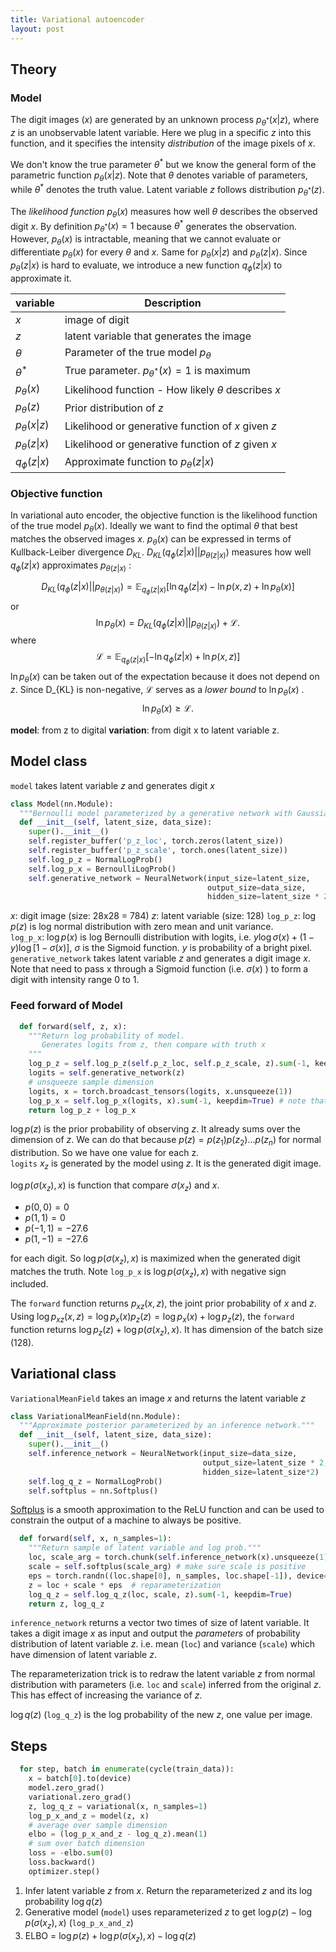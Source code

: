 ```yaml
---
title: Variational autoencoder
layout: post
---
```

## Theory
### Model
The digit images ($x$) are generated by an unknown process $p_{\theta^*}(x|z)$, where $z$ is an unobservable latent variable. Here we plug in a specific $z$ into this function, and it specifies the intensity *distribution* of the image pixels of $x$. 

We don't know the true parameter $\theta^*$ but we know the general form of the parametric function $p_{\theta}(x|z)$. Note that $\theta$ denotes variable of parameters, while $\theta^*$ denotes the truth value. Latent variable $z$ follows distribution $p_{\theta^*}(z)$. 

The *likelihood function* $p_{\theta}(x)$ measures how well $\theta$ describes the observed digit $x$.  By definition $p_{\theta^*}(x) = 1$ because $\theta^*$ generates the observation. However, $p_{\theta}(x)$ is intractable, meaning that we cannot evaluate or differentiate $p_{\theta}(x)$ for every $\theta$ and $x$.  Same for $p_{\theta}(x|z)$ and $p_{\theta}(z|x)$.  Since $p_{\theta}(z|x)$ is hard to evaluate,  we introduce a new function $q_{\phi}(z|x)$ to approximate it.  

|variable | Description   | 
|---------|--------------|
| $x$     | image of digit        | 
| $z$     | latent variable that generates the image        | 
| $\theta$     | Parameter of the true model  $p_{\theta}$       | 
|$\theta^*$  |  True parameter. $p_{\theta^*}(x)=1$ is maximum|
|$p_{\theta}(x)$  |  Likelihood function - How likely $\theta$ describes $x$|
|$p_{\theta}(z)$  |  Prior distribution of $z$|
|$p_{\theta}(x\vert z)$  |  Likelihood or generative function of $x$ given $z$|
|$p_{\theta}(z\vert x)$  |  Likelihood or generative function of $z$ given $x$|
|$q_{\phi}(z\vert x)$  |  Approximate function to $p_{\theta}(z\vert x)$ |

### Objective function
In variational auto encoder, the objective function is the likelihood function of the true model $p_{\theta}(x)$.  Ideally we want to find the optimal $\theta$ that best matches the observed images $x$.  $p_{\theta}(x)$ can be expressed in terms of Kullback-Leiber divergence $D_{KL}$.  $D_{KL}(q_{\phi}(z|x) ||  p_{\theta(z|x) })$ measures how well $q_{\phi}(z|x)$ approximates  $p_{\theta(z|x)}$ :

$$
D_{KL}(q_{\phi}(z|x) ||  p_{\theta(z|x) })  = \mathbb{E}_{q_{\phi}(z|x)}[\ln q_{\phi}(z|x)-\ln p(x,z) + \ln p_{\theta}(x)]
$$
or
$$
\ln p_{\theta}(x) = D_{KL}(q_{\phi}(z|x) ||  p_{\theta(z|x) })  + \mathcal{L}.
$$ where 
$$
\mathcal{L} = \mathbb{E}_{q_{\phi}(z|x)}[-\ln q_{\phi}(z|x)+\ln p(x,z) ]
$$
$\ln p_{\theta}(x)$ can be taken out of the expectation because it does not depend on $z$. Since D_{KL} is non-negative, $\mathcal{L}$ serves as a *lower bound* to $\ln p_{\theta}(x)$ .
$$
\ln p_{\theta}(x)  \ge \mathcal{L}.
$$

**model**:  from z to digital
**variation**: from digit x to latent variable z.

## Model class

`model` takes latent variable $z$  and generates digit $x$
```python
class Model(nn.Module):
  """Bernoulli model parameterized by a generative network with Gaussian latents for MNIST."""
  def __init__(self, latent_size, data_size):
    super().__init__()
    self.register_buffer('p_z_loc', torch.zeros(latent_size))
    self.register_buffer('p_z_scale', torch.ones(latent_size))
    self.log_p_z = NormalLogProb()
    self.log_p_x = BernoulliLogProb()
    self.generative_network = NeuralNetwork(input_size=latent_size,
                                            output_size=data_size, 
                                            hidden_size=latent_size * 2)
```
$x$: digit image (size: 28x28 = 784)
$z$: latent variable (size: 128)
`log_p_z`:  $\log p(z)$ is log normal distribution with zero mean and unit variance.\
`log_p_x`: $\log p(x)$ is log Bernoulli distribution with logits, i.e. $y\log \sigma(x) + (1-y)\log[1-\sigma(x)]$, $\sigma$ is the Sigmoid function. $y$ is probability of a bright pixel.
`generative_network` takes  latent variable $z$ and generates a digit image $x$. Note that need to pass x through a Sigmoid function (i.e. $\sigma(x)$ ) to form a digit with intensity range 0 to 1. 

   ### Feed forward of Model
```python
  def forward(self, z, x):
    """Return log probability of model.
       Generates logits from z, then compare with truth x
    """
    log_p_z = self.log_p_z(self.p_z_loc, self.p_z_scale, z).sum(-1, keepdim=True)
    logits = self.generative_network(z)
    # unsqueeze sample dimension
    logits, x = torch.broadcast_tensors(logits, x.unsqueeze(1))
    log_p_x = self.log_p_x(logits, x).sum(-1, keepdim=True) # note that this is function of both generated logits and truth x
    return log_p_z + log_p_x
```
$\log p(z)$ is the prior probability of observing $z$.  It already sums over the dimension of $z$.  We can do that because $p(z) = p(z_1)p(z_2)...p(z_n)$ for normal distribution.  So we have one value for each z.  
`logits`  $x_z$ is generated by the model using $z$. It is the generated digit image.

$\log p( \sigma(x_z), x )$ is function that compare $\sigma(x_z)$ and $x$.

* $p(0,0) = 0$
* $p(1,1) = 0$
* $p(-1 ,1) = -27.6$
* $p(1 ,-1) = -27.6$

for each digit.  So $\log p( \sigma(x_z), x )$ is maximized when the generated digit matches the truth. Note `log_p_x` is  $\log p( \sigma(x_z), x )$ with negative sign included.

The `forward` function returns $p_{xz}(x,z)$, the joint prior probability of $x$ and $z$.  Using $\log p_{xz}(x,z) = \log p_x(x) p_z(z) = \log p_x(x) + \log p_z(z)$, the `forward` function returns $\log p_z(z) + \log p( \sigma(x_z),x )$.  It has dimension of the batch size (128).
## Variational class

`VariationalMeanField` takes an image $x$ and returns the latent variable $z$

```python
class VariationalMeanField(nn.Module):
  """Approximate posterior parameterized by an inference network."""
  def __init__(self, latent_size, data_size):
    super().__init__()
    self.inference_network = NeuralNetwork(input_size=data_size, 
                                           output_size=latent_size * 2, 
                                           hidden_size=latent_size*2)
    self.log_q_z = NormalLogProb()
    self.softplus = nn.Softplus()
```

[Softplus](https://pytorch.org/docs/stable/nn.html#softplus) is a smooth approximation to the ReLU function and can be used to constrain the output of a machine to always be positive.


```python
  def forward(self, x, n_samples=1):
    """Return sample of latent variable and log prob."""
    loc, scale_arg = torch.chunk(self.inference_network(x).unsqueeze(1), chunks=2, dim=-1) # Infer parameters of z from x (loc and scale)
    scale = self.softplus(scale_arg) # make sure scale is positive
    eps = torch.randn((loc.shape[0], n_samples, loc.shape[-1]), device=loc.device)
    z = loc + scale * eps  # reparameterization
    log_q_z = self.log_q_z(loc, scale, z).sum(-1, keepdim=True)
    return z, log_q_z
```
`inference_network` returns a vector two times of size of latent variable.  It takes a digit image $x$ as input and output the *parameters* of probability distribution of latent variable $z$. i.e. mean (`loc`) and variance (`scale`)  which have dimension of latent variable $z$.

The reparameterization trick is to redraw the latent variable $z$ from normal distribution with parameters (i.e. `loc` and `scale`) inferred from the original $z$.  This has effect of increasing the variance of $z$.

$\log q(z)$ (`log_q_z`) is the log probability of the new $z$, one value per image.

## Steps

```python
  for step, batch in enumerate(cycle(train_data)):
    x = batch[0].to(device)
    model.zero_grad()
    variational.zero_grad()
    z, log_q_z = variational(x, n_samples=1)
    log_p_x_and_z = model(z, x)
    # average over sample dimension
    elbo = (log_p_x_and_z - log_q_z).mean(1)
    # sum over batch dimension
    loss = -elbo.sum(0)
    loss.backward()
    optimizer.step()
```

 1. Infer latent variable $z$ from $x$. Return the reparameterized $z$ and its log probability $\log q(z)$
 2.  Generative model (`model`)  uses reparameterized $z$  to get  $\log p(z) - \log p( \sigma(x_z), x )$ (`log_p_x_and_z`)
 3. ELBO = $\log p(z) +\log p( \sigma(x_z),x ) - \log q(z)$
